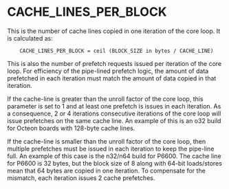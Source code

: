 # CACHE_LINES_PER_BLOCK

This is the number of cache lines copied in one iteration of the core loop. It
is calculated as:

		CACHE_LINES_PER_BLOCK = ceil (BLOCK_SIZE in bytes / CACHE_LINE)

This is also the number of prefetch requests issued per iteration of the core
loop. For efficiency of the pipe-lined prefetch logic, the amount of data
prefetched in each iteration must match the amount of data copied in that
iteration.

If the cache-line is greater than the unroll factor of the core loop, this
parameter is set to 1 and at least one prefetch is issues in each
iteration. As a consequence, 2 or 4 iterations consecutive iterations of
the core loop will issue prefetches on the same cache line. An example of
this is an o32 build for Octeon boards with 128-byte cache lines.

If the cache-line is smaller than the unroll factor of the core
loop, then multiple prefetches must be issued in each iteration to keep the
pipe-line full. An example of this case is the n32/n64 build for P6600. The
cache line for P6600 is 32 bytes, but the block size of 8 along with 64-bit
loads/stores mean that 64 bytes are copied in one iteration. To compensate for
the mismatch, each iteration issues 2 cache prefetches.
